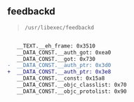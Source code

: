 ## feedbackd

> `/usr/libexec/feedbackd`

```diff

   __TEXT.__eh_frame: 0x3510
   __DATA_CONST.__auth_got: 0xea0
   __DATA_CONST.__got: 0x730
-  __DATA_CONST.__auth_ptr: 0x3d0
+  __DATA_CONST.__auth_ptr: 0x3e8
   __DATA_CONST.__const: 0x15a8
   __DATA_CONST.__objc_classlist: 0x70
   __DATA_CONST.__objc_protolist: 0x90

```
